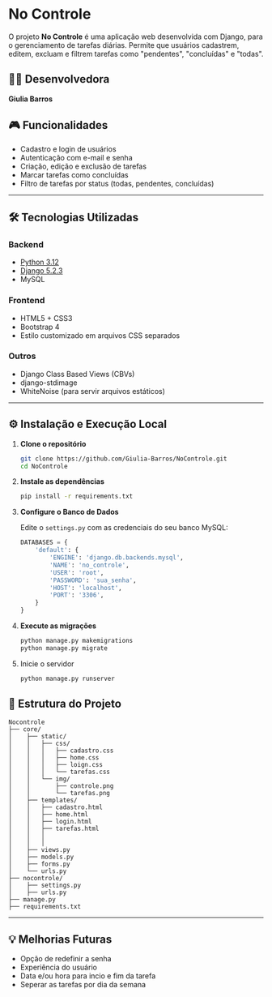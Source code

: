 #  No Controle 

O projeto **No Controle** é uma aplicação web desenvolvida com Django, para o gerenciamento de tarefas diárias. Permite que usuários cadastrem, editem, excluam e filtrem tarefas como "pendentes", "concluídas" e "todas".

## 👩‍💻 Desenvolvedora

**Giulia Barros**

## 🎮 Funcionalidades

- Cadastro e login de usuários
- Autenticação com e-mail e senha
- Criação, edição e exclusão de tarefas
- Marcar tarefas como concluídas
- Filtro de tarefas por status (todas, pendentes, concluídas)

---

## 🛠️ Tecnologias Utilizadas

### Backend
- [Python 3.12](https://www.python.org/)
- [Django 5.2.3](https://www.djangoproject.com/)
- MySQL

### Frontend
- HTML5 + CSS3
- Bootstrap 4
- Estilo customizado em arquivos CSS separados

### Outros
- Django Class Based Views (CBVs)
- django-stdimage
- WhiteNoise (para servir arquivos estáticos)

---

## ⚙️ Instalação e Execução Local

1. **Clone o repositório**
   ```bash
   git clone https://github.com/Giulia-Barros/NoControle.git
   cd NoControle
    ```
2. **Instale as dependências**
    ```bash
   pip install -r requirements.txt
    ```
   
3. **Configure o Banco de Dados**

    Edite o `settings.py` com as credenciais do seu banco MySQL:

    ```python
    DATABASES = {
        'default': {
            'ENGINE': 'django.db.backends.mysql',
            'NAME': 'no_controle',
            'USER': 'root',
            'PASSWORD': 'sua_senha',
            'HOST': 'localhost',
            'PORT': '3306',
        }
    }
    ```
4. **Execute as migrações**
    ```bash
    python manage.py makemigrations
    python manage.py migrate
    ```
5. Inicie o servidor
    ```bash
    python manage.py runserver
    ```
## 📁 Estrutura do Projeto

```arduino
Nocontrole
├── core/
│    ├── static/
│    │   ├── css/
│    │   │   ├── cadastro.css
│    │   │   ├── home.css
│    │   │   ├── loign.css
│    │   │   └── tarefas.css
│    │   └── img/
│    │       ├── controle.png
│    │       └── tarefas.png
│    ├── templates/
│    │   ├── cadastro.html
│    │   ├── home.html
│    │   ├── login.html
│    │   ├── tarefas.html  
│    │   │ 
│    │   │   
│    ├── views.py
│    ├── models.py
│    ├── forms.py
│    └── urls.py
├── nocontrole/
│    ├── settings.py
│    ├── urls.py
├── manage.py
├── requirements.txt
```
---

## 💡 Melhorias Futuras

- Opção de redefinir a senha
- Experiência do usuário
- Data e/ou hora para incio e fim da tarefa
- Seperar as tarefas por dia da semana